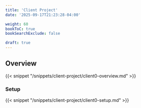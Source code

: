 ```yaml
---
title: 'Client Project'
date: '2025-09-17T21:23:28-04:00'

weight: 60
bookToC: true
bookSearchExclude: false

draft: true
---
```


## Overview

{{< snippet "/snippets/client-project/client0-overview.md" >}}

### Setup

{{< snippet "/snippets/client-project/client0-setup.md" >}}